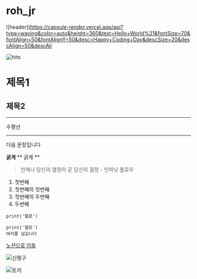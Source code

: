 # roh_jr

![header](https://capsule-render.vercel.app/api?type=waving&color=auto&height=360&text=Hello+World%21&fontSize=70&fontAlign=50&fontAlignY=50&desc=Happy+Coding+Day&descSize=20&descAlign=50&descAli

![hits](https://hits.seeyoufarm.com/api/count/incr/badge.svg?url=https%3A%2F%2Fgithub.com%2Froh_jr&edge_flat=false&title=hits)


# 제목1
## 제목2

---
수평선
***

다음 문장입니다

**굵게**
** 굵게 **

> 언제나 당신의 열정이 곧 당신의 결정 - 인피닛 플로우

1. 첫번째
  1. 첫번째의 첫번째
  2. 첫번째의 두번째
2. 두번째

`print('헬로')`

```
print('헬로')
여러줄 넘깁니다
```

[노션으로 이동](https://naver.com)

![신짱구](https://imgur.com/d38VchT)

![토끼](https://imgur.com/a/aEnTbnp)
